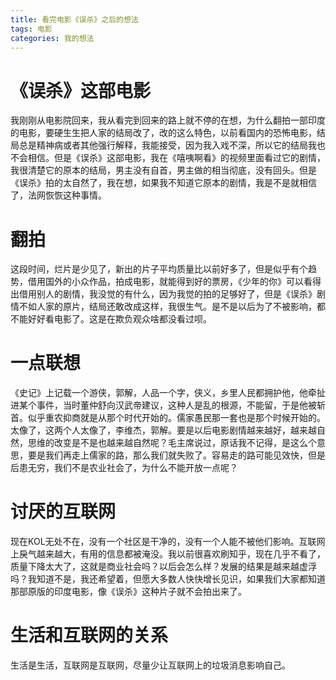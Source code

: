 ```yaml
---
title: 看完电影《误杀》之后的想法
tags: 电影 
categories: 我的想法
---
```


# 《误杀》这部电影
我刚刚从电影院回来，我从看完到回来的路上就不停的在想，为什么翻拍一部印度的电影，要硬生生把人家的结局改了，改的这么特色，以前看国内的恐怖电影，结局总是精神病或者其他强行解释，我能接受，因为我入戏不深，所以它的结局我也不会相信。但是《误杀》这部电影，我在《嘻咦啊看》的视频里面看过它的剧情，我很清楚它的原本的结局，男主没有自首，男主做的相当彻底，没有回头。但是《误杀》拍的太自然了，我在想，如果我不知道它原本的剧情，我是不是就相信了，法网恢恢这种事情。

# 翻拍
这段时间，烂片是少见了，新出的片子平均质量比以前好多了，但是似乎有个趋势，借用国外的小众作品，拍成电影，就能得到好的票房，《少年的你》可以看得出借用别人的剧情，我没觉的有什么，因为我觉的拍的足够好了，但是《误杀》剧情不如人家的原片，结局还敢改成这样，我很生气。是不是以后为了不被影响，都不能好好看电影了。这是在欺负观众啥都没看过呗。

# 一点联想
《史记》上记载一个游侠，郭解，人品一个字，侠义，乡里人民都拥护他，他牵扯进某个事件，当时董仲舒向汉武帝建议，这种人是乱的根源，不能留，于是他被斩首。似乎重农抑商就是从那个时代开始的。儒家愚民那一套也是那个时候开始的。太像了，这两个人太像了，李维杰，郭解。要是以后电影剧情越来越好，越来越自然，思维的改变是不是也越来越自然呢？毛主席说过，原话我不记得，是这么个意思，要是我们再走上儒家的路，那么我们就失败了。容易走的路可能见效快，但是后患无穷，我们不是农业社会了，为什么不能开放一点呢？

# 讨厌的互联网
现在KOL无处不在，没有一个社区是干净的，没有一个人能不被他们影响。互联网上戾气越来越大，有用的信息都被淹没。我以前很喜欢刷知乎，现在几乎不看了，质量下降太大了，这就是商业社会吗？以后会怎么样？发展的结果是越来越虚浮吗？我知道不是，我还希望着，但愿大多数人快快增长见识，如果我们大家都知道那部原版的印度电影，像《误杀》这种片子就不会拍出来了。

# 生活和互联网的关系
生活是生活，互联网是互联网，尽量少让互联网上的垃圾消息影响自己。